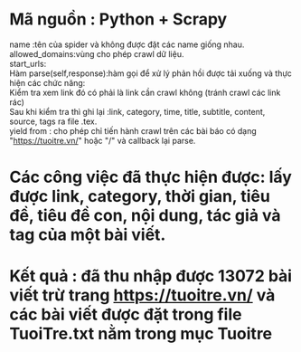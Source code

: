 # Mã nguồn : Python + Scrapy

name :tên của spider và không được đặt các name giống nhau.<br/>
allowed_domains:vùng cho phép crawl dữ liệu.<br/>
start_urls:<br/>
Hàm parse(self,response):hàm gọi để xử lý phản hồi được tải xuống và thực hiện các chức năng:<br/>
Kiểm tra xem link đó có phải là link cần crawl không (tránh crawl các link rác)<br/>
Sau khi kiểm tra thì ghi lại :link, category, time, title, subtitle, content, source, tags ra file .tex.<br/>
yield from : cho phép chỉ tiến hành crawl trên các bài báo có dạng "https://tuoitre.vn/" hoặc "/" và callback lại parse.<br/>

# Các công việc đã thực hiện được: lấy được link, category, thời gian, tiêu đề, tiêu đề con, nội dung, tác giả và tag của một bài viết.
# Kết quả : đã thu nhập được 13072 bài viết trừ trang https://tuoitre.vn/ và các bài viết được đặt trong file TuoiTre.txt nằm trong mục Tuoitre
